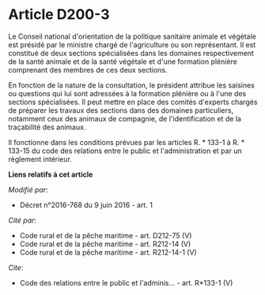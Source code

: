 # Article D200-3

Le Conseil national d'orientation de la politique sanitaire animale et végétale est présidé par le ministre chargé de
l'agriculture ou son représentant. Il est constitué de deux sections spécialisées dans les domaines respectivement de la
santé animale et de la santé végétale et d'une formation plénière comprenant des membres de ces deux sections. 

En fonction de la nature de la consultation, le président attribue les saisines ou questions qui lui sont adressées à la
formation plénière ou à l'une des sections spécialisées. Il peut mettre en place des comités d'experts chargés de préparer
les travaux des sections dans des domaines particuliers, notamment ceux des animaux de compagnie, de l'identification et de
la traçabilité des animaux. 

Il fonctionne dans les conditions prévues par les articles R. * 133-1 à R. * 133-15 du code des relations entre le public et
l'administration et par un règlement intérieur.

**Liens relatifs à cet article**

_Modifié par_:

  - Décret n°2016-768 du 9 juin 2016 - art. 1

_Cité par_:

  - Code rural et de la pêche maritime - art. D212-75 (V)
  - Code rural et de la pêche maritime - art. R212-14 (V)
  - Code rural et de la pêche maritime - art. R212-14-1 (V)

_Cite_:

  - Code des relations entre le public et l'adminis... - art. R*133-1 (V)

